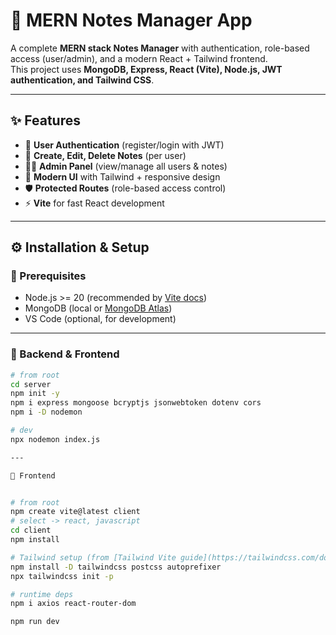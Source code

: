 # 📒 MERN Notes Manager App

A complete **MERN stack Notes Manager** with authentication, role-based access (user/admin), and a modern React + Tailwind frontend.  
This project uses **MongoDB, Express, React (Vite), Node.js, JWT authentication, and Tailwind CSS**.

---

## ✨ Features
- 🔐 **User Authentication** (register/login with JWT)  
- 📝 **Create, Edit, Delete Notes** (per user)  
- 👨‍💼 **Admin Panel** (view/manage all users & notes)  
- 🎨 **Modern UI** with Tailwind + responsive design  
- 🛡️ **Protected Routes** (role-based access control)  
- ⚡ **Vite** for fast React development  

---

## ⚙️ Installation & Setup

### 🔧 Prerequisites
- Node.js >= 20 (recommended by [Vite docs](https://vitejs.dev/guide/))
- MongoDB (local or [MongoDB Atlas](https://www.mongodb.com/atlas))
- VS Code (optional, for development)

---

### 🚀 Backend & Frontend 
```bash
# from root
cd server
npm init -y
npm i express mongoose bcryptjs jsonwebtoken dotenv cors
npm i -D nodemon

# dev
npx nodemon index.js

---

🚀 Frontend 


# from root
npm create vite@latest client
# select -> react, javascript
cd client
npm install

# Tailwind setup (from [Tailwind Vite guide](https://tailwindcss.com/docs/guides/vite))
npm install -D tailwindcss postcss autoprefixer
npx tailwindcss init -p

# runtime deps
npm i axios react-router-dom

npm run dev


